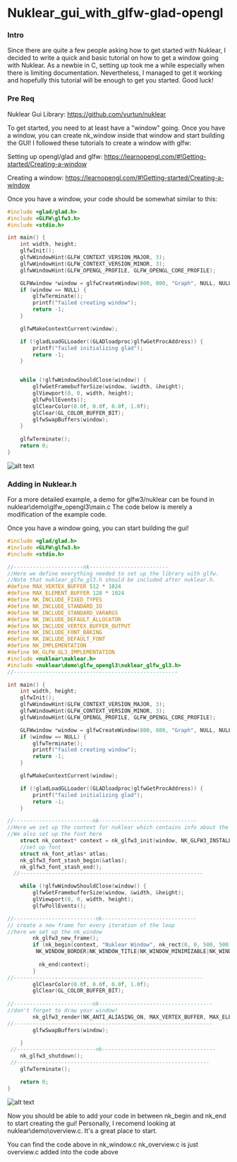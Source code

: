 # Nuklear_gui_with_glfw-glad-opengl

### Intro
Since there are quite a few people asking how to get started with Nuklear, I decided to write a quick and basic tutorial on how to get a window going with Nuklear. As a newbie in C, setting up took me a while especially when there is limiting documentation. Nevertheless, I managed to get it working and hopefully this tutorial will be enough to get you started. Good luck!

### Pre Req 

Nuklear Gui Library: https://github.com/vurtun/nuklear

To get started, you need to at least have a "window" going. Once you have a window, you can create nk_window inside that window and start building the GUI! I followed these tutorials to create a window with glfw:

Setting up opengl/glad and glfw:
https://learnopengl.com/#!Getting-started/Creating-a-window

Creating a window:
https://learnopengl.com/#!Getting-started/Creating-a-window

Once you have a window, your code should be somewhat similar to this:

```C
#include <glad/glad.h>
#include <GLFW\glfw3.h>
#include <stdio.h>

int main() {
	int width, height;
	glfwInit();
	glfwWindowHint(GLFW_CONTEXT_VERSION_MAJOR, 3);
	glfwWindowHint(GLFW_CONTEXT_VERSION_MINOR, 3);
	glfwWindowHint(GLFW_OPENGL_PROFILE, GLFW_OPENGL_CORE_PROFILE);

	GLFWwindow *window = glfwCreateWindow(800, 800, "Graph", NULL, NULL);
	if (window == NULL) {
		glfwTerminate();
		printf("failed creating window");
		return -1;
	}

	glfwMakeContextCurrent(window);

	if (!gladLoadGLLoader((GLADloadproc)glfwGetProcAddress)) {
		printf("failed initializing glad");
		return -1;
	}


	while (!glfwWindowShouldClose(window)) {
		glfwGetFramebufferSize(window, &width, &height);
		glViewport(0, 0, width, height);
		glfwPollEvents();
		glClearColor(0.0f, 0.0f, 0.0f, 1.0f);
		glClear(GL_COLOR_BUFFER_BIT);
		glfwSwapBuffers(window);
	}
 
	glfwTerminate();
	return 0;
}
```

![alt text](https://user-images.githubusercontent.com/25571614/33512130-6325c086-d6de-11e7-8542-d630abf18242.png "Logo Title Text 1")

### Adding in Nuklear.h
For a more detailed example, a demo for glfw3/nuklear can be found in nuklear\demo\glfw_opengl3\main.c
The code below is merely a modification of the example code.

Once you have a window going, you can start building the gui!
```C
#include <glad/glad.h>
#include <GLFW\glfw3.h>
#include <stdio.h>

//----------------------nk-------------------------
//Here we define everything needed to set up the library with glfw.
//Note that nuklear_glfw_gl3.h should be included after nuklear.h. 
#define MAX_VERTEX_BUFFER 512 * 1024
#define MAX_ELEMENT_BUFFER 128 * 1024
#define NK_INCLUDE_FIXED_TYPES
#define NK_INCLUDE_STANDARD_IO
#define NK_INCLUDE_STANDARD_VARARGS
#define NK_INCLUDE_DEFAULT_ALLOCATOR
#define NK_INCLUDE_VERTEX_BUFFER_OUTPUT
#define NK_INCLUDE_FONT_BAKING
#define NK_INCLUDE_DEFAULT_FONT
#define NK_IMPLEMENTATION
#define NK_GLFW_GL3_IMPLEMENTATION
#include <nuklear\nuklear.h>
#include <nuklear\demo\glfw_opengl3\nuklear_glfw_gl3.h>
//----------------------------------------------------

int main() {
	int width, height;
	glfwInit();
	glfwWindowHint(GLFW_CONTEXT_VERSION_MAJOR, 3);
	glfwWindowHint(GLFW_CONTEXT_VERSION_MINOR, 3);
	glfwWindowHint(GLFW_OPENGL_PROFILE, GLFW_OPENGL_CORE_PROFILE);

	GLFWwindow *window = glfwCreateWindow(800, 800, "Graph", NULL, NULL);
	if (window == NULL) {
		glfwTerminate();
		printf("failed creating window");
		return -1;
	}

	glfwMakeContextCurrent(window);

	if (!gladLoadGLLoader((GLADloadproc)glfwGetProcAddress)) {
		printf("failed initializing glad");
		return -1;
	}

//-------------------------nk-------------------------------
//Here we set up the context for nuklear which contains info about the styles, fonts etc about the GUI 
//We also set up the font here
	struct nk_context* context = nk_glfw3_init(window, NK_GLFW3_INSTALL_CALLBACKS);
	//set up font
	struct nk_font_atlas* atlas;
	nk_glfw3_font_stash_begin(&atlas);
	nk_glfw3_font_stash_end();
  //----------------------------------------------------------

	while (!glfwWindowShouldClose(window)) {
		glfwGetFramebufferSize(window, &width, &height);
		glViewport(0, 0, width, height);
		glfwPollEvents();

//--------------------------nk------------------------------
// create a new frame for every iteration of the loop
//here we set up the nk_window
		nk_glfw3_new_frame(); 
		if (nk_begin(context, "Nuklear Window", nk_rect(0, 0, 500, 500),
         NK_WINDOW_BORDER|NK_WINDOW_TITLE|NK_WINDOW_MINIMIZABLE|NK_WINDOW_MOVABLE|NK_WINDOW_SCALABLE)) {
		
		  nk_end(context);
		}
//------------------------------------------------------------
		glClearColor(0.0f, 0.0f, 0.0f, 1.0f);
		glClear(GL_COLOR_BUFFER_BIT);
        
//-------------------------nk------------------------------------
//don't forget to draw your window!
		nk_glfw3_render(NK_ANTI_ALIASING_ON, MAX_VERTEX_BUFFER, MAX_ELEMENT_BUFFER);
//---------------------------------------------------------------
		glfwSwapBuffers(window);

	}
 //-------------------------nk------------------------------------
	nk_glfw3_shutdown();
 //-------------------------------------------------------------
	glfwTerminate();

	return 0;
}
```
![alt text](https://user-images.githubusercontent.com/25571614/33513276-409fde00-d6f4-11e7-85fe-5037a2386bfc.png "Logo Title Text 1")

Now you should be able to add your code in between nk_begin and nk_end to start creating the gui!
Personally, I recomend looking at nuklear\demo\overview.c. It's a great place to start.

You can find the code above in nk_window.c
nk_overview.c is just overview.c added into the code above

